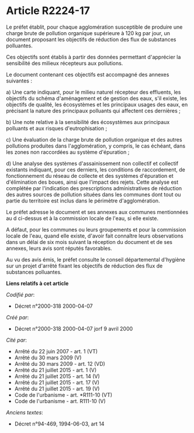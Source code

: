 # Article R2224-17

Le préfet établit, pour chaque agglomération susceptible de produire une charge brute de pollution organique supérieure à 120
kg par jour, un document proposant les objectifs de réduction des flux de substances polluantes.

Ces objectifs sont établis à partir des données permettant d'apprécier la sensibilité des milieux récepteurs aux pollutions.

Le document contenant ces objectifs est accompagné des annexes suivantes :

a) Une carte indiquant, pour le milieu naturel récepteur des effluents, les objectifs du schéma d'aménagement et de gestion
des eaux, s'il existe, les objectifs de qualité, les écosystèmes et les principaux usages des eaux, en précisant la nature
des principaux polluants qui affectent ces dernières ;

b) Une note relative à la sensibilité des écosystèmes aux principaux polluants et aux risques d'eutrophisation ;

c) Une évaluation de la charge brute de pollution organique et des autres pollutions produites dans l'agglomération, y
compris, le cas échéant, dans les zones non raccordées au système d'épuration ;

d) Une analyse des systèmes d'assainissement non collectif et collectif existants indiquant, pour ces derniers, les
conditions de raccordement, de fonctionnement du réseau de collecte et des systèmes d'épuration et d'élimination des boues,
ainsi que l'impact des rejets. Cette analyse est complétée par l'indication des prescriptions administratives de réduction
des autres sources de pollution situées dans les communes dont tout ou partie du territoire est inclus dans le périmètre
d'agglomération.

Le préfet adresse le document et ses annexes aux communes mentionnées au d ci-dessus et à la commission locale de l'eau, si
elle existe.

A défaut, pour les communes ou leurs groupements et pour la commission locale de l'eau, quand elle existe, d'avoir fait
connaître leurs observations dans un délai de six mois suivant la réception du document et de ses annexes, leurs avis sont
réputés favorables.

Au vu des avis émis, le préfet consulte le conseil départemental d'hygiène sur un projet d'arrêté fixant les objectifs de
réduction des flux de substances polluantes.

**Liens relatifs à cet article**

_Codifié par_:

  - Décret n°2000-318 2000-04-07

_Créé par_:

  - Décret n°2000-318 2000-04-07 jorf 9 avril 2000

_Cité par_:

  - Arrêté du 22 juin 2007 - art. 1 (VT)
  - Arrêté du 30 mars 2009 (V)
  - Arrêté du 30 mars 2009 - art. 12 (VD)
  - Arrêté du 21 juillet 2015 - art. 1 (V)
  - Arrêté du 21 juillet 2015 - art. 14 (V)
  - Arrêté du 21 juillet 2015 - art. 17 (V)
  - Arrêté du 21 juillet 2015 - art. 19 (V)
  - Code de l'urbanisme - art. *R111-10 (VT)
  - Code de l'urbanisme - art. R111-10 (V)

_Anciens textes_:

  - Décret n°94-469, 1994-06-03, art 14
